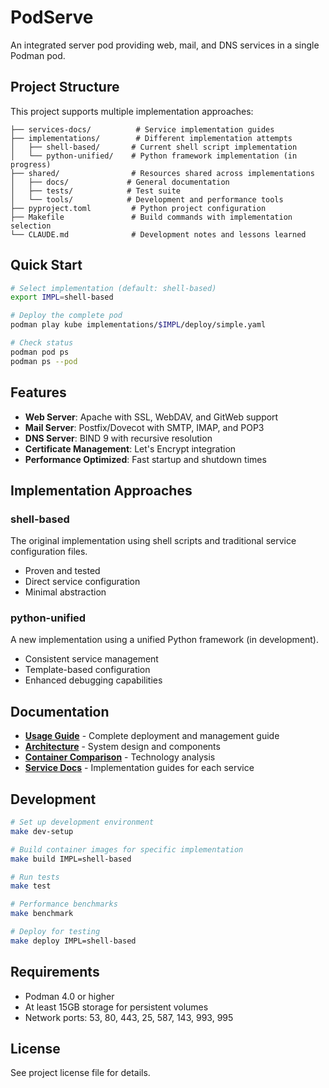 # PodServe

An integrated server pod providing web, mail, and DNS services in a single Podman pod.

## Project Structure

This project supports multiple implementation approaches:

```
├── services-docs/          # Service implementation guides
├── implementations/        # Different implementation attempts
│   ├── shell-based/       # Current shell script implementation
│   └── python-unified/    # Python framework implementation (in progress)
├── shared/                # Resources shared across implementations
│   ├── docs/             # General documentation
│   ├── tests/            # Test suite
│   └── tools/            # Development and performance tools
├── pyproject.toml         # Python project configuration
├── Makefile               # Build commands with implementation selection
└── CLAUDE.md              # Development notes and lessons learned
```

## Quick Start

```bash
# Select implementation (default: shell-based)
export IMPL=shell-based

# Deploy the complete pod
podman play kube implementations/$IMPL/deploy/simple.yaml

# Check status
podman pod ps
podman ps --pod
```

## Features

- **Web Server**: Apache with SSL, WebDAV, and GitWeb support
- **Mail Server**: Postfix/Dovecot with SMTP, IMAP, and POP3
- **DNS Server**: BIND 9 with recursive resolution
- **Certificate Management**: Let's Encrypt integration
- **Performance Optimized**: Fast startup and shutdown times

## Implementation Approaches

### shell-based
The original implementation using shell scripts and traditional service configuration files.
- Proven and tested
- Direct service configuration
- Minimal abstraction

### python-unified
A new implementation using a unified Python framework (in development).
- Consistent service management
- Template-based configuration
- Enhanced debugging capabilities

## Documentation

- **[Usage Guide](shared/docs/USAGE.md)** - Complete deployment and management guide
- **[Architecture](shared/docs/ARCHITECTURE.md)** - System design and components
- **[Container Comparison](shared/docs/CONTAINER-COMPARISON.md)** - Technology analysis
- **[Service Docs](services-docs/)** - Implementation guides for each service

## Development

```bash
# Set up development environment
make dev-setup

# Build container images for specific implementation
make build IMPL=shell-based

# Run tests
make test

# Performance benchmarks
make benchmark

# Deploy for testing
make deploy IMPL=shell-based
```

## Requirements

- Podman 4.0 or higher
- At least 15GB storage for persistent volumes
- Network ports: 53, 80, 443, 25, 587, 143, 993, 995

## License

See project license file for details.